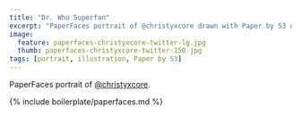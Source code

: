 ```yaml
---
title: "Dr. Who Superfan"
excerpt: "PaperFaces portrait of @christyxcore drawn with Paper by 53 on an iPad."
image: 
  feature: paperfaces-christyxcore-twitter-lg.jpg
  thumb: paperfaces-christyxcore-twitter-150.jpg
tags: [portrait, illustration, Paper by 53]
---
```


PaperFaces portrait of [@christyxcore](http://twitter.com/christyxcore).

{% include boilerplate/paperfaces.md %}